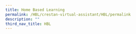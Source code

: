 ```yaml
---
title: Home Based Learning
permalink: /HBL/crestan-virtual-assistant/HBL/permalink
description: ""
third_nav_title: HBL
---
```

